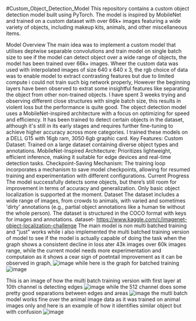 #Custom_Object_Detection_Model
This repository contains a custom object detection model built using PyTorch. The model is inspired by MobileNet and trained on a custom dataset with over 66k+ images featuring a wide variety of objects, including makeup kits, animals, and other miscellaneous items.

Model Overview
The main idea was to implement a custom model that utilises deptwise separable convolutions and train model on single batch size to see if the model can detect object over a wide range of objects, the model has been trained over 66k+ images.
Wheer the custom data was used with interpolated images of size 640 x 640 x 3, the rgb choice of data was to enable model to extract contrasting features but due to limited compute i could not train such big network properly,
However the beginning layers have been observed to extrat some insightful features like separating the object from other non-trained objects.
I have spent 3 weeks trying and observing different close structures with single batch size, this results in violent loss but the performance is quite good.
The object detection model uses a MobileNet-inspired architecture with a focus on optimizing for speed and efficiency. It has been trained to detect certain objects in the dataset, although it's still in its early stages and requires further fine-tuning to achieve higher accuracy across more categories.
I trained these models on a DELL G15 with 16gb ram, 3050 6gb graphic card.
Key Features:
Custom Dataset: Trained on a large dataset containing diverse object types and annotations.
MobileNet-Inspired Architecture: Prioritizes lightweight, efficient inference, making it suitable for edge devices and real-time detection tasks.
Checkpoint-Saving Mechanism: The training loop incorporates a mechanism to save model checkpoints, allowing for resumed training and experimentation with different configurations.
Current Progress
The model successfully detects some objects, but there’s still room for improvement in terms of accuracy and generalization.
Only basic object localization is supported at the moment.
Dataset
The dataset includes a wide range of images, from crowds to animals, with varied and sometimes 'dirty' annotations (e.g., partial object annotations like a human tie without the whole person). The dataset is structured in the COCO format with keys for images and annotations.
dataset- https://www.kaggle.com/c/imagenet-object-localization-challenge
The main model is non multi batched training and "just" works while i also implemented the multi batched training version of model to see if the model is actually capable of doing the task when the graph shows a consistent decline in loss ater 43k images over 60k images range,
while the current model needs more experimentation and computaion as it shows a cear sign of poetntail improvement as it can be observed in graph,
![image](https://github.com/user-attachments/assets/0a37bc7c-f6bf-4784-90b9-7d3257288b90)
while here is the graph for batched training
![image](https://github.com/user-attachments/assets/45834ceb-87ec-4800-8bf0-070b6ae4a5de)

This is an image of how the multi batch training version with first layer at 10th channel is detecting edges ![image](https://github.com/user-attachments/assets/9fb7ac35-e160-409b-b723-35019067a594)
while the 512 channel does some pretty good separations between edges and areas ![image](https://github.com/user-attachments/assets/2e390208-bba9-48f7-8ea6-0f22c08bf840)
the mutli batch model works fine over the animal image data as it was trained on animal images only and here is an example of how it identifies similar object but with confusion
![image](https://github.com/user-attachments/assets/87756922-d32e-4487-96c4-f2106666a68b)
